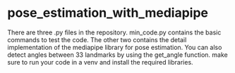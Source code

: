 # pose_estimation_with_mediapipe
There are three .py files in the repository.
min_code.py contains the basic commands to test the code.
The other two contains the detail implementation of the mediapipe library for pose estimation. You can also detect angles between 33 landmarks by using the get_angle function.
make sure to run your code in a venv and install the required libraries.
